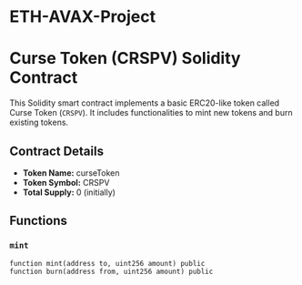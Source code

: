 # ETH-AVAX-Project
# Curse Token (CRSPV) Solidity Contract

This Solidity smart contract implements a basic ERC20-like token called Curse Token (`CRSPV`). It includes functionalities to mint new tokens and burn existing tokens.

## Contract Details

- **Token Name:** curseToken
- **Token Symbol:** CRSPV
- **Total Supply:** 0 (initially)

## Functions

### `mint`

```solidity
function mint(address to, uint256 amount) public
function burn(address from, uint256 amount) public



